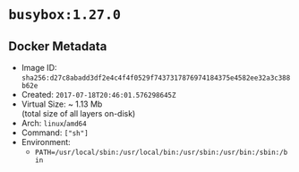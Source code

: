 # `busybox:1.27.0`

## Docker Metadata

- Image ID: `sha256:d27c8abadd3df2e4c4f4f0529f7437317876974184375e4582ee32a3c388b62e`
- Created: `2017-07-18T20:46:01.576298645Z`
- Virtual Size: ~ 1.13 Mb  
  (total size of all layers on-disk)
- Arch: `linux`/`amd64`
- Command: `["sh"]`
- Environment:
  - `PATH=/usr/local/sbin:/usr/local/bin:/usr/sbin:/usr/bin:/sbin:/bin`
